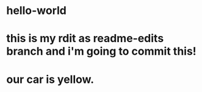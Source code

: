 # hello-world
# this is my rdit as readme-edits branch and i'm going to commit this!
# our car is yellow.
